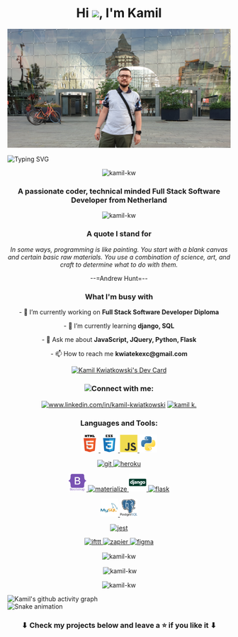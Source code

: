 
<h1 align="center">Hi <img src="https://media.giphy.com/media/hvRJCLFzcasrR4ia7z/giphy.gif" width="28">, I'm Kamil</h1>

![image](images/hero1-1.jpg)


![Typing SVG](https://readme-typing-svg.herokuapp.com/?lines=Happy+to+see+you+here;See+more+about+me+below)

<p align="center"> <img src="https://komarev.com/ghpvc/?username=kamil-kw&label=Profile%20views&color=0e75b6&style=flat" alt="kamil-kw" /> </p>

<h3 align="center"><strong>A passionate coder, technical minded Full Stack Software Developer from Netherland</strong></h3>

<p align="center"> <img src="https://github-profile-trophy.vercel.app/?username=kamil-kw&theme=darkhub" alt="kamil-kw" /> </p>


<h3 align="center"><strong>A quote I stand for</strong></h3>
<p align="center"><i>In some ways, programming is like painting. You start with a blank canvas and certain basic raw materials. You use a combination of science, art, and craft to determine what to do with them.</i></p>
<p align="center">--=Andrew Hunt=--</p>

<h3 align="center"><strong>What I'm busy with</strong></h3>

<p align="center">
- 🔭 I’m currently working on <strong>Full Stack Software Developer Diploma</strong>
</p>
<p align="center">
- 🌱 I’m currently learning <strong>django, SQL</strong>
</p>
<p align="center">
- 💬 Ask me about <strong>JavaScript, JQuery, Python, Flask</strong>
</p>
<p align="center">
- 📫 How to reach me <strong>kwiatekexc@gmail.com</strong>
</p>

<p align="center">
<a href="https://app.daily.dev/KamilK"><img src="https://api.daily.dev/devcards/19122f4b0e274e348cbdac26d4247d0a.png?r=py9" width="400" alt="Kamil Kwiatkowski's Dev Card"/></a>
</p>

<h3 align="center"><img src='https://raw.githubusercontent.com/ShahriarShafin/ShahriarShafin/main/Assets/handshake.gif' width="60px">Connect with me:</h3>
<p align="center">
<a href="https://linkedin.com/in/www.linkedin.com/in/kamil-kwiatkowski" target="blank"><img align="center" src="https://raw.githubusercontent.com/rahuldkjain/github-profile-readme-generator/master/src/images/icons/Social/linked-in-alt.svg" alt="www.linkedin.com/in/kamil-kwiatkowski" height="30" width="40" /></a>
<a href="https://stackoverflow.com/users/kamil k." target="blank"><img align="center" src="https://raw.githubusercontent.com/rahuldkjain/github-profile-readme-generator/master/src/images/icons/Social/stack-overflow.svg" alt="kamil k." height="30" width="40" /></a>
</p>
<h3 align="center">Languages and Tools:</h3>
<p align="center"> 
<a href="https://www.w3.org/html/" target="_blank" rel="noreferrer"> <img src="https://raw.githubusercontent.com/devicons/devicon/master/icons/html5/html5-original-wordmark.svg" alt="html5" width="40" height="40"/> </a>
<a href="https://www.w3schools.com/css/" target="_blank" rel="noreferrer"> <img src="https://raw.githubusercontent.com/devicons/devicon/master/icons/css3/css3-original-wordmark.svg" alt="css3" width="40" height="40"/> </a> 
<a href="https://developer.mozilla.org/en-US/docs/Web/JavaScript" target="_blank" rel="noreferrer"> <img src="https://raw.githubusercontent.com/devicons/devicon/master/icons/javascript/javascript-original.svg" alt="javascript" width="40" height="40"/> </a> 
<a href="https://www.python.org" target="_blank" rel="noreferrer"> <img src="https://raw.githubusercontent.com/devicons/devicon/master/icons/python/python-original.svg" alt="python" width="40" height="40"/> </a></p>
<p align="center"> 
<a href="https://git-scm.com/" target="_blank" rel="noreferrer"> <img src="https://www.vectorlogo.zone/logos/git-scm/git-scm-icon.svg" alt="git" width="40" height="40"/> </a>
 <a href="https://heroku.com" target="_blank" rel="noreferrer"> <img src="https://www.vectorlogo.zone/logos/heroku/heroku-icon.svg" alt="heroku" width="40" height="40"/> </a>
</p>
<p align="center"> 
<a href="https://getbootstrap.com" target="_blank" rel="noreferrer"> <img src="https://raw.githubusercontent.com/devicons/devicon/master/icons/bootstrap/bootstrap-plain-wordmark.svg" alt="bootstrap" width="40" height="40"/> </a>
<a href="https://materializecss.com/" target="_blank" rel="noreferrer"> <img src="https://raw.githubusercontent.com/prplx/svg-logos/5585531d45d294869c4eaab4d7cf2e9c167710a9/svg/materialize.svg" alt="materialize" width="40" height="40"/> </a>
<a href="https://www.djangoproject.com/" target="_blank" rel="noreferrer"> <img src="https://raw.githubusercontent.com/devicons/devicon/master/icons/django/django-original.svg" alt="django" width="40" height="40"/> </a>
<a href="https://flask.palletsprojects.com/" target="_blank" rel="noreferrer"> <img src="https://www.vectorlogo.zone/logos/pocoo_flask/pocoo_flask-icon.svg" alt="flask" width="40" height="40"/> </a>
</p>
<p align="center">
 <a href="https://www.mysql.com/" target="_blank" rel="noreferrer"> <img src="https://raw.githubusercontent.com/devicons/devicon/master/icons/mysql/mysql-original-wordmark.svg" alt="mysql" width="40" height="40"/> </a>
<a href="https://www.postgresql.org" target="_blank" rel="noreferrer"> <img src="https://raw.githubusercontent.com/devicons/devicon/master/icons/postgresql/postgresql-original-wordmark.svg" alt="postgresql" width="40" height="40"/> </a>
</p>
<p align="center">
<a href="https://jestjs.io" target="_blank" rel="noreferrer"> <img src="https://www.vectorlogo.zone/logos/jestjsio/jestjsio-icon.svg" alt="jest" width="40" height="40"/> </a>
</p>
<p align="center">
<a href="https://ifttt.com/" target="_blank" rel="noreferrer"> <img src="https://www.vectorlogo.zone/logos/ifttt/ifttt-ar21.svg" alt="ifttt" width="40" height="40"/> </a>
<a href="https://zapier.com" target="_blank" rel="noreferrer"> <img src="https://www.vectorlogo.zone/logos/zapier/zapier-icon.svg" alt="zapier" width="40" height="40"/> </a> 
<a href="https://www.figma.com/" target="_blank" rel="noreferrer"> <img src="https://www.vectorlogo.zone/logos/figma/figma-icon.svg" alt="figma" width="40" height="40"/> </a></p>

<p align="center"><img align="center" src="https://github-readme-stats.vercel.app/api/top-langs?username=kamil-kw&show_icons=true&locale=en&layout=compact&theme=dark&hide_border=true" alt="kamil-kw" /></p>

<p align="center">&nbsp;<img align="center" src="https://github-readme-stats.vercel.app/api?username=kamil-kw&show_icons=true&locale=en&theme=dark&hide_border=true" alt="kamil-kw" /></p>

<p align="center"><img align="center" src="https://github-readme-streak-stats.herokuapp.com?user=kamil-kw&theme=dark&hide_border=true&date_format=M%20j%5B%2C%20Y%5D" alt="kamil-kw" /></p>

![Kamil's github activity graph](https://activity-graph.herokuapp.com/graph?username=kamil-kw&theme=github)
<br/>
![Snake animation](https://github.com/kam-kw/kam-kw.github.io/blob/output/github-contribution-grid-snake.svg)
<h3 align="center">
	⬇ Check my projects below and leave a ⭐️ if you like it ⬇
</h3>
